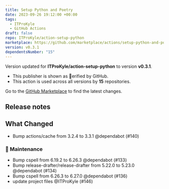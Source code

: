 ```yaml
---
title: Setup Python and Poetry
date: 2023-09-26 19:12:00 +00:00
tags:
  - ITProKyle
  - GitHub Actions
draft: false
repo: ITProKyle/action-setup-python
marketplace: https://github.com/marketplace/actions/setup-python-and-poetry
version: v0.3.1
dependentsNumber: "15"
---
```



Version updated for **ITProKyle/action-setup-python** to version **v0.3.1**.
- This publisher is shown as erified by GitHub.
- This action is used across all versions by **15** repositories.

Go to the [GitHub Marketplace](https://github.com/marketplace/actions/setup-python-and-poetry) to find the latest changes.

## Release notes

## What Changed

- Bump actions/cache from 3.2.4 to 3.3.1 @dependabot (#140)

### 🧰 Maintenance

- Bump cspell from 6.19.2 to 6.26.3 @dependabot (#133)
- Bump release-drafter/release-drafter from 5.22.0 to 5.23.0 @dependabot (#134)
- Bump cspell from 6.26.3 to 6.27.0 @dependabot (#136)
- update project files @ITProKyle (#146)

